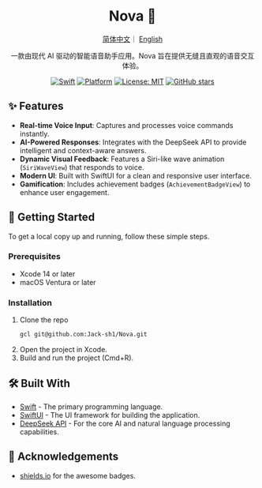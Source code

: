 <h1 align="center">Nova 🚀</h1>
<div align="center">
<p align="center">
  <a href="./Chinese.md">简体中文</a>｜
  <a href="./README.md">English</a>
</p>
一款由现代 AI 驱动的智能语音助手应用。Nova 旨在提供无缝且直观的语音交互体验。

<p align="center">

[![Swift](https://img.shields.io/badge/Swift-5.0-orange.svg)](https://swift.org/)
[![Platform](https://img.shields.io/badge/platform-iOS%20%7C%20macOS-lightgrey.svg)](https://www.apple.com/swift/)
[![License: MIT](https://img.shields.io/badge/License-MIT-yellow.svg)](https://opensource.org/licenses/MIT)
[![GitHub stars](https://img.shields.io/github/stars/Jack-sh1/Nova?style=social)](https://github.com/Jack-sh1/Nova/stargazers)

</p></div> 

## ✨ Features

- **Real-time Voice Input**: Captures and processes voice commands instantly.
- **AI-Powered Responses**: Integrates with the DeepSeek API to provide intelligent and context-aware answers.
- **Dynamic Visual Feedback**: Features a Siri-like wave animation (`SiriWaveView`) that responds to voice.
- **Modern UI**: Built with SwiftUI for a clean and responsive user interface.
- **Gamification**: Includes achievement badges (`AchievementBadgeView`) to enhance user engagement.

## 🚀 Getting Started

To get a local copy up and running, follow these simple steps.

### Prerequisites

- Xcode 14 or later
- macOS Ventura or later

### Installation

1. Clone the repo
   ```sh
   gcl git@github.com:Jack-sh1/Nova.git
   ```
2. Open the project in Xcode.
3. Build and run the project (Cmd+R).

## 🛠️ Built With

* [Swift](https://www.swift.org/) - The primary programming language.
* [SwiftUI](https://developer.apple.com/xcode/swiftui/) - The UI framework for building the application.
* [DeepSeek API](https://www.deepseek.com/) - For the core AI and natural language processing capabilities.



## 🙏 Acknowledgements

- [shields.io](https://shields.io/) for the awesome badges.
